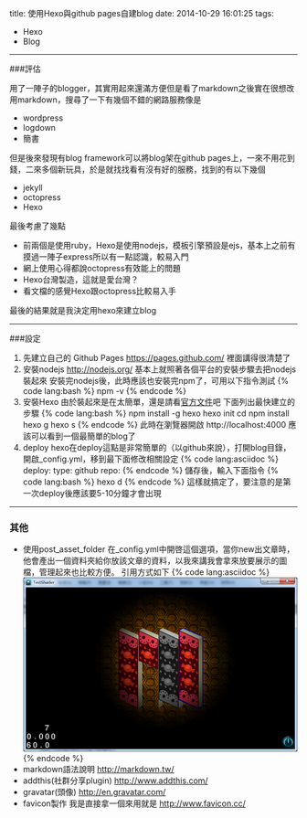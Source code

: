 title: 使用Hexo與github pages自建blog
date: 2014-10-29 16:01:25
tags:
- Hexo
- Blog
---

###評估

用了一陣子的blogger，其實用起來還滿方便但是看了markdown之後實在很想改用markdown，搜尋了一下有幾個不錯的網路服務像是
- wordpress 
- logdown
- 簡書

但是後來發現有blog framework可以將blog架在github pages上，一來不用花到錢，二來多個新玩具，於是就找找看有沒有好的服務，找到的有以下幾個
- jekyll
- octopress
- Hexo

最後考慮了幾點
- 前兩個是使用ruby，Hexo是使用nodejs，模板引擎預設是ejs，基本上之前有摸過一陣子express所以有一點認識，較易入門
- 網上使用心得都說octopress有效能上的問題
- Hexo台灣製造，這就是愛台灣？
- 看文檔的感覺Hexo跟octopress比較易入手

最後的結果就是我決定用hexo來建立blog

---
###設定

1. 先建立自己的 Github Pages 
https://pages.github.com/ 裡面講得很清楚了
2. 安裝nodejs
http://nodejs.org/ 基本上就照著各個平台的安裝步驟去把nodejs裝起來
安裝完nodejs後，此時應該也安裝完npm了，可用以下指令測試
{% code lang:bash %}
npm -v
{% endcode %}
3. 安裝Hexo
由於裝起來是在太簡單，還是請看[官方文件](http://hexo.io/docs/index.html)吧
下面列出最快建立的步驟
{% code lang:bash %}
npm install -g hexo
hexo init <folder>
cd <folder>
npm install
hexo g
hexo s
{% endcode %}
此時在瀏覽器開啟 http://localhost:4000 應該可以看到一個最簡單的blog了
4. deploy
hexo在deploy這點是非常簡單的（以github來說），打開blog目錄，開啟_config.yml，移到最下面修改相關設定
{% code lang:asciidoc %}
deploy:
	type: github
	repo: <repository url>
{% endcode %}
儲存後，輸入下面指令
{% code lang:bash %}
hexo d
{% endcode %}
這樣就搞定了，要注意的是第一次deploy後應該要5-10分鐘才會出現

---
### 其他

- 使用post_asset_folder
在_config.yml中開啓這個選項，當你new出文章時，他會產出一個資料夾給你放該文章的資料，以我來講我會拿來放要展示的圖檔，管理起來也比較方便。
引用方式如下
{% code lang:asciidoc %}
![effect](/2013/12/26/cocos2dx中實作幾個shader效果/effect.png)
{% endcode %}
- markdown語法說明
http://markdown.tw/
- addthis(社群分享plugin)
http://www.addthis.com/
- gravatar(頭像)
http://en.gravatar.com/
- favicon製作
我是直接拿一個來用就是 http://www.favicon.cc/



